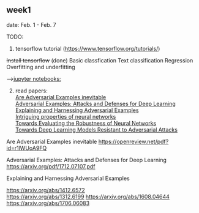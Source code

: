 
## week1
date: Feb. 1 - Feb. 7    

TODO: 

1. tensorflow tutorial (https://www.tensorflow.org/tutorials/)

~~Install tensorflow~~ (done)
Basic classfication
Text classification
Regression
Overfitting and underfitting

-->[jupyter notebooks:](../tf-tutorials)

2. read papers:  
[Are Adversarial Examples inevitable](#paper1)  
[Adversarial Examples: Attacks and Defenses for Deep Learning](#paper2)  
[Explaining and Harnessing Adversarial Examples](#paper3)  
[Intriguing properties of neural networks](#paper4)   
[Towards Evaluating the Robustness of Neural Networks](#paper5)   
[Towards Deep Learning Models Resistant to Adversarial Attacks](#paper6)   



 

<a name="paper1">Are Adversarial Examples inevitable</a>
https://openreview.net/pdf?id=r1lWUoA9FQ  

<a name="paper2">Adversarial Examples: Attacks and Defenses for Deep Learning</a>
 https://arxiv.org/pdf/1712.07107.pdf


<a name="paper3">Explaining and Harnessing Adversarial Examples</a>

https://arxiv.org/abs/1412.6572  
<a name="paper4"></a>
  https://arxiv.org/abs/1312.6199 
<a name="paper5"></a>
 https://arxiv.org/abs/1608.04644  
<a name="paper6"></a>
 https://arxiv.org/abs/1706.06083  